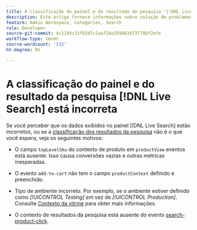 ```yaml
---
title: A classificação do painel e do resultado de pesquisa '[!DNL Live Search] está incorreta'
description: Este artigo fornece informações sobre solução de problemas se os dados no painel  [!DNL Live Search]  estiverem incorretos ou se a classificação dos resultados da pesquisa não for o esperado.
feature: Admin Workspace, Categories, Search
role: Developer
source-git-commit: 4c1199c31f83d7c2aaf28e259d63473779bf2efe
workflow-type: tm+mt
source-wordcount: '132'
ht-degree: 0%

---
```


# A classificação do painel e do resultado da pesquisa [!DNL Live Search] está incorreta

Se você perceber que os dados exibidos no painel [!DNL Live Search] estão incorretos, ou se a [classificação dos resultados da pesquisa](https://experienceleague.adobe.com/en/docs/commerce-merchant-services/live-search/live-search-admin/category-merch#ranking-strategies) não é o que você espera, veja os seguintes motivos:

* O campo `topLevelSku` do contexto de produto em `productView` eventos está ausente. Isso causa conversões vazias e outras métricas inesperadas.

* O evento `add-to-cart` não tem o campo `productContext` definido e preenchido.

* Tipo de ambiente incorreto. Por exemplo, se o ambiente estiver definido como *[!UICONTROL Testing]* em vez de *[!UICONTROL Production]*. Consulte [Contexto da vitrine](https://github.com/adobe/commerce-events/blob/main/examples/events/example-contexts/mock-storefront-context.md) para obter mais informações.

* O contexto de resultados da pesquisa está ausente do evento [search-product-click](https://github.com/adobe/commerce-events/blob/main/examples/events/search-product-click.md).
